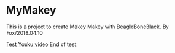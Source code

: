 # MyMakey
This is a project to create Makey Makey with BeagleBoneBlack.
By Fox/2016.04.10

[Test Youku video](http://v.youku.com/v_show/id_XNTMwMTA5OTY=.html)
End of test

